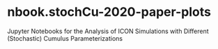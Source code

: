 # nbook.stochCu-2020-paper-plots
Jupyter Notebooks for the Analysis of ICON Simulations with Different (Stochastic) Cumulus Parameterizations
